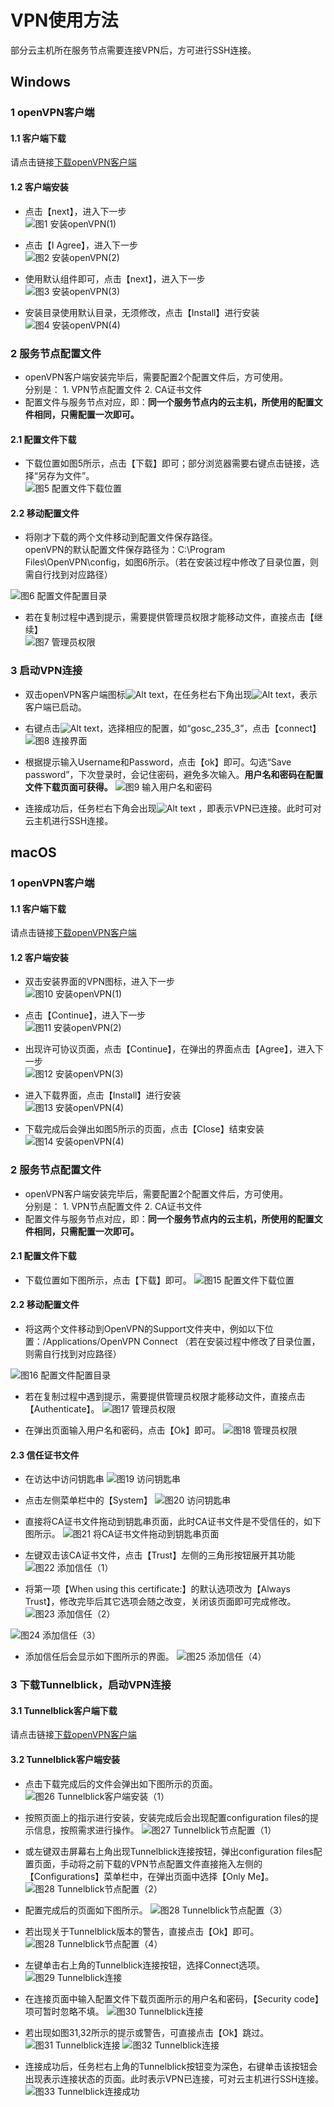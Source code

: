 # VPN使用方法  
部分云主机所在服务节点需要连接VPN后，方可进行SSH连接。  

## Windows  
### 1 openVPN客户端   
#### 1.1 客户端下载
请点击链接[下载openVPN客户端](https://obs.cstcloud.cn/share/obs/cstcloud/OpenVPN-2.5.4-I604-amd64.msi)

#### 1.2 客户端安装  
* 点击【next】，进入下一步  
![图1 安装openVPN(1)](./img/1-openVPN-1.jpg )

* 点击【I Agree】，进入下一步  
![图2 安装openVPN(2)](./img/1-openVPN-2.png)

* 使用默认组件即可，点击【next】，进入下一步  
![图3 安装openVPN(3)](./img/1-openVPN-3.jpg)

* 安装目录使用默认目录，无须修改，点击【Install】进行安装  
![图4 安装openVPN(4)](./img/1-openVPN-4.jpg)

### 2 服务节点配置文件

* openVPN客户端安装完毕后，需要配置2个配置文件后，方可使用。  
分别是：  1. VPN节点配置文件  2. CA证书文件  
* 配置文件与服务节点对应，即：**同一个服务节点内的云主机，所使用的配置文件相同，只需配置一次即可。**  

####  2.1 配置文件下载   
* 下载位置如图5所示，点击【下载】即可；部分浏览器需要右键点击链接，选择“另存为文件”。  
![图5 配置文件下载位置](./img/2-configfiles.jpg)

#### 2.2 移动配置文件
* 将刚才下载的两个文件移动到配置文件保存路径。   
  openVPN的默认配置文件保存路径为：C:\Program Files\OpenVPN\config，如图6所示。（若在安装过程中修改了目录位置，则需自行找到对应路径）  
  

![图6 配置文件配置目录](./img/3-configfiles.jpg)

* 若在复制过程中遇到提示，需要提供管理员权限才能移动文件，直接点击【继续】  
![图7 管理员权限](./img/3-admin.jpg)  

### 3 启动VPN连接  

* 双击openVPN客户端图标![Alt text](./img/4-openVPN-icon.jpg)，在任务栏右下角出现![Alt text](./img/4-bottom-right-icon.jpg)，表示客户端已启动。

* 右键点击![Alt text](./img/4-bottom-right-icon.jpg)，选择相应的配置，如“gosc_235_3”，点击【connect】
![图8 连接界面](./img/4-connect.jpg)

* 根据提示输入Username和Password，点击【ok】即可。勾选“Save password”，下次登录时，会记住密码，避免多次输入。**用户名和密码在配置文件下载页面可获得。**
![图9 输入用户名和密码](./img/4-user-password.jpg)

* 连接成功后，任务栏右下角会出现![Alt text](./img/4-conn-success.png) ，即表示VPN已连接。此时可对云主机进行SSH连接。


## macOS
### 1 openVPN客户端   
#### 1.1 客户端下载
请点击链接[下载openVPN客户端](https://openvpn.net/downloads/openvpn-connect-v3-macos.dmg)

#### 1.2 客户端安装  
* 双击安装界面的VPN图标，进入下一步  
![图10 安装openVPN(1)](./img/5-openVPN-1.jpg )

* 点击【Continue】，进入下一步  
![图11 安装openVPN(2)](./img/5-openVPN-2.jpg)

* 出现许可协议页面，点击【Continue】，在弹出的界面点击【Agree】，进入下一步  
![图12 安装openVPN(3)](./img/5-openVPN-3.jpg)

* 进入下载界面，点击【Install】进行安装  
![图13 安装openVPN(4)](./img/5-openVPN-4.jpg)

* 下载完成后会弹出如图5所示的页面，点击【Close】结束安装
![图14 安装openVPN(4)](./img/5-openVPN-5.jpg)

### 2 服务节点配置文件

* openVPN客户端安装完毕后，需要配置2个配置文件后，方可使用。  
分别是：  1. VPN节点配置文件  2. CA证书文件  
* 配置文件与服务节点对应，即：**同一个服务节点内的云主机，所使用的配置文件相同，只需配置一次即可。**  

####  2.1 配置文件下载   
* 下载位置如下图所示，点击【下载】即可。 
![图15 配置文件下载位置](./img/2-configfiles.jpg)

#### 2.2 移动配置文件
* 将这两个文件移动到OpenVPN的Support文件夹中，例如以下位置：/Applications/OpenVPN Connect
（若在安装过程中修改了目录位置，则需自行找到对应路径）

![图16 配置文件配置目录](./img/6-1.jpg)

* 若在复制过程中遇到提示，需要提供管理员权限才能移动文件，直接点击【Authenticate】。
![图17 管理员权限](./img/6-2.jpg)

* 在弹出页面输入用户名和密码，点击【Ok】即可。
![图18 管理员权限](./img/6-3.jpg)

#### 2.3 信任证书文件
* 在访达中访问钥匙串
![图19 访问钥匙串](./img/6-4.jpg)

* 点击左侧菜单栏中的【System】
![图20 访问钥匙串](./img/6-5.jpg)

* 直接将CA证书文件拖动到钥匙串页面，此时CA证书文件是不受信任的，如下图所示。
![图21 将CA证书文件拖动到钥匙串页面](./img/6-6.jpg)

* 左键双击该CA证书文件，点击【Trust】左侧的三角形按钮展开其功能
![图22 添加信任（1）](./img/6-7.jpg)

* 将第一项【When using this certificate:】的默认选项改为【Always Trust】，修改完毕后其它选项会随之改变，关闭该页面即可完成修改。
![图23 添加信任（2）](./img/6-8.jpg)

![图24 添加信任（3）](./img/6-9.jpg)

* 添加信任后会显示如下图所示的界面。
![图25 添加信任（4）](./img/6-10.jpg)


### 3 下载Tunnelblick，启动VPN连接 
#### 3.1 Tunnelblick客户端下载
请点击链接[下载openVPN客户端](https://tunnelblick.net/release/Latest_Tunnelblick_Stable.dmg)

#### 3.2 Tunnelblick客户端安装

* 点击下载完成后的文件会弹出如下图所示的页面。
![图26 Tunnelblick客户端安装（1）](./img/7-1.jpg)

* 按照页面上的指示进行安装，安装完成后会出现配置configuration files的提示信息，按照需求进行操作。
![图27 Tunnelblick节点配置（1）](./img/7-2.jpg)

* 或左键双击屏幕右上角出现Tunnelblick连接按钮，弹出configuration files配置页面，手动将之前下载的VPN节点配置文件直接拖入左侧的【Configurations】菜单栏中，在弹出页面中选择【Only Me】。
![图28 Tunnelblick节点配置（2）](./img/7-3.jpg)

* 配置完成后的页面如下图所示。
![图28 Tunnelblick节点配置（3）](./img/7-4.jpg)

* 若出现关于Tunnelblick版本的警告，直接点击【Ok】即可。
![图28 Tunnelblick节点配置（4）](./img/7-5.jpg)

* 左键单击右上角的Tunnelblick连接按钮，选择Connect选项。
![图29 Tunnelblick连接](./img/7-6.jpg)

* 在连接页面中输入配置文件下载页面所示的用户名和密码，【Security code】项可暂时忽略不填。
![图30 Tunnelblick连接](./img/7-7.jpg)

* 若出现如图31,32所示的提示或警告，可直接点击【Ok】跳过。
![图31 Tunnelblick连接](./img/7-8.jpg)
![图32 Tunnelblick连接](./img/7-9.jpg)

* 连接成功后，任务栏右上角的Tunnelblick按钮变为深色，右键单击该按钮会出现表示连接状态的页面。此时表示VPN已连接，可对云主机进行SSH连接。
![图33 Tunnelblick连接成功](./img/7-10.jpg)



